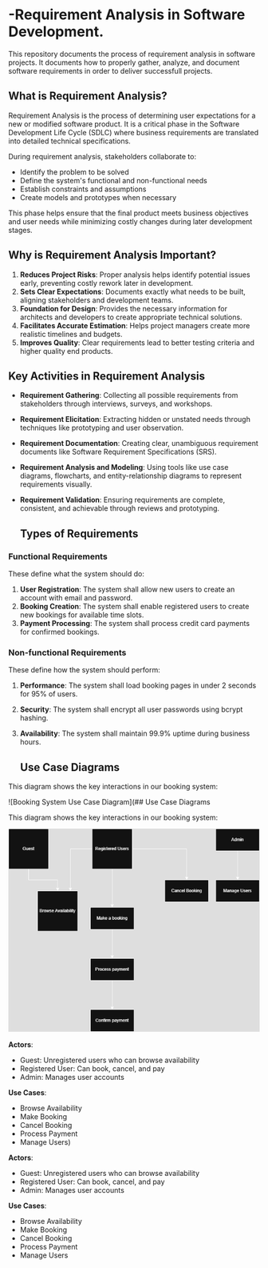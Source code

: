 # -Requirement Analysis in Software Development.
This repository documents the process of requirement analysis in software projects. It documents how to properly gather, analyze, and document software requirements in order to deliver successfull projects.

## What is Requirement Analysis?
Requirement Analysis is the process of determining user expectations for a new or modified software product. It is a critical phase in the Software Development Life Cycle (SDLC) where business requirements are translated into detailed technical specifications.

During requirement analysis, stakeholders collaborate to:
- Identify the problem to be solved
- Define the system's functional and non-functional needs
- Establish constraints and assumptions
- Create models and prototypes when necessary

This phase helps ensure that the final product meets business objectives and user needs while minimizing costly changes during later development stages.
## Why is Requirement Analysis Important?

1. **Reduces Project Risks**: Proper analysis helps identify potential issues early, preventing costly rework later in development.
2. **Sets Clear Expectations**: Documents exactly what needs to be built, aligning stakeholders and development teams.
3. **Foundation for Design**: Provides the necessary information for architects and developers to create appropriate technical solutions.
4. **Facilitates Accurate Estimation**: Helps project managers create more realistic timelines and budgets.
5. **Improves Quality**: Clear requirements lead to better testing criteria and higher quality end products.
## Key Activities in Requirement Analysis

- **Requirement Gathering**: Collecting all possible requirements from stakeholders through interviews, surveys, and workshops.
  
- **Requirement Elicitation**: Extracting hidden or unstated needs through techniques like prototyping and user observation.

- **Requirement Documentation**: Creating clear, unambiguous requirement documents like Software Requirement Specifications (SRS).

- **Requirement Analysis and Modeling**: Using tools like use case diagrams, flowcharts, and entity-relationship diagrams to represent requirements visually.

- **Requirement Validation**: Ensuring requirements are complete, consistent, and achievable through reviews and prototyping.

  ## Types of Requirements

### Functional Requirements
These define what the system should do:

1. **User Registration**: The system shall allow new users to create an account with email and password.
2. **Booking Creation**: The system shall enable registered users to create new bookings for available time slots.
3. **Payment Processing**: The system shall process credit card payments for confirmed bookings.

### Non-functional Requirements
These define how the system should perform:

1. **Performance**: The system shall load booking pages in under 2 seconds for 95% of users.
2. **Security**: The system shall encrypt all user passwords using bcrypt hashing.
3. **Availability**: The system shall maintain 99.9% uptime during business hours.

   ## Use Case Diagrams

This diagram shows the key interactions in our booking system:

![Booking System Use Case Diagram](## Use Case Diagrams

This diagram shows the key interactions in our booking system:

![Booking System Use Case Diagram](alx-booking-uc.drawio.png)

**Actors**:
- Guest: Unregistered users who can browse availability
- Registered User: Can book, cancel, and pay
- Admin: Manages user accounts

**Use Cases**:
- Browse Availability
- Make Booking
- Cancel Booking
- Process Payment
- Manage Users)

**Actors**:
- Guest: Unregistered users who can browse availability
- Registered User: Can book, cancel, and pay
- Admin: Manages user accounts

**Use Cases**:
- Browse Availability
- Make Booking
- Cancel Booking
- Process Payment
- Manage Users
